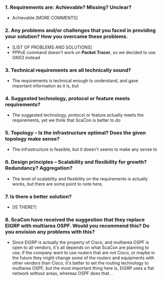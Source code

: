### 1. Requirements are: Achievable? Missing? Unclear?

- Achievable [MORE COMMENTS]

### 2. Any problems and/or challenges that you faced in providing your solution? How you overcame these problems.

- [LIST OF PROBLEMS AND SOLUTIONS]
- PPPoE command doesn't work on **Packet Tracer**, so we decided to use GNS3 instead

### 3. Technical requirements are all technically sound?

- The requirements is technical enough to understand, and gave important information as it is, but 

### 4. Suggested technology, protocol or feature meets requirements?

- The suggested technology, protocol or feature actually meets the requirements, yet we think that ScaCon is better to do 

### 5. Topology – Is the infrastructure optimal? Does the given topology make sense?

- The infrastructure is feasible, but it doesn't seems to make any sense to 

### 6. Design principles – Scalability and flexibility for growth? Redundancy? Aggregation?

- The level of scalability and flexibility on the requirements is actually works, but there are some point to note here, 

### 7. Is there a better solution?

- [IS THERE?]

### 8. ScaCon have received the suggestion that they replace EIGRP with multiarea OSPF. Would you recommend this? Do you envision any problems with this?

- Since EIGRP is actually the property of Cisco, and multiarea OSPF is open to all vendors, it's all depends on what ScaCon are planning to use, if the company want to use routers that are not Cisco, or maybe in the future they might change some of the routers and equipments with other vendors than Cisco, it's better to set the routing technology to multiarea OSPF, but the most important thing here is, EIGRP uses a flat network without areas, whereas OSPF does that. .
